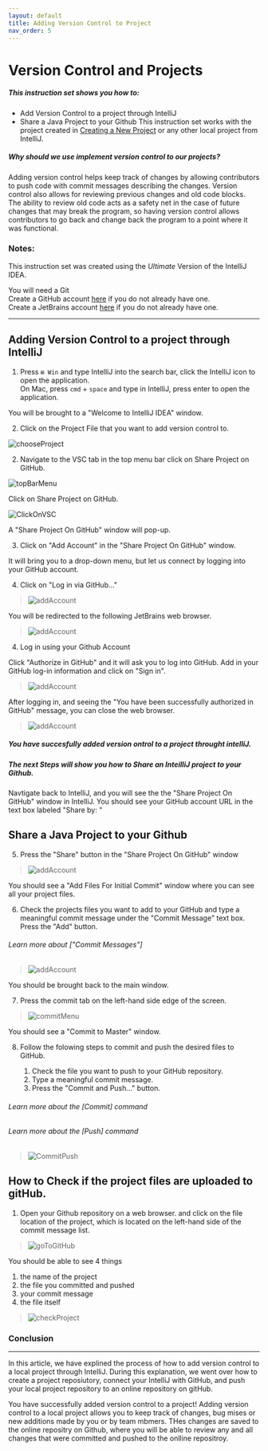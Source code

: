 ```yaml
---
layout: default
title: Adding Version Control to Project
nav_order: 5
---
```


<!-- # Customization -->
<!-- {: .no_toc }
 -->
<!-- ## Table of contents
{: .no_toc .text-delta }

1. TOC
{:toc} -->
<!-- 
---

layout: default
title: Version Control: Sharing a project on Github
nav_order: 6 -->

# Version Control and Projects  
##### This instruction set shows you how to:
- Add Version Control to a project through IntelliJ
- Share a Java Project to your Github
This instruction set works with the project created in [Creating a New Project](https://github.com/daquioag/team-SAL/blob/gh-pages/docs/configuration.md)
 or any other local project from IntelliJ. 

<!-- {: .no_toc } -->

##### Why should we use implement version control to our projects?   
Adding version control helps keep track of changes by allowing contributors to push code with commit messages describing the changes. Version control also allows for reviewing previous changes and old code blocks. The ability to review old code acts as a safety net in the case of future changes that may break the program, so having version control allows contributors to go back and change back the program to a point where it was functional. 

### Notes:
This instruction set was created using the *Ultimate* Version of the IntelliJ IDEA.

You will need a Git   
Create a GitHub account [here](https://github.com/join) if you do not already have one.   
Create a JetBrains account [here](https://account.jetbrains.com/login) if you do not already have one. 
<!-- ## Table of contents
{: .no_toc .text-delta }

1. TOC
{:toc} -->

---
## Adding Version Control to a project through IntelliJ
  


1. Press <code>⊞ Win</code> and type IntelliJ into the search bar, click the IntelliJ icon to open the application.  
 On Mac, press <code>cmd</code> + <code>space</code> and type in IntelliJ, press enter to open the application.


You will be brought to a "Welcome to IntelliJ IDEA" window.

2. Click on the  Project File that you want to add version control to. 

![chooseProject](../assets/images/VSC-images/VSC_2.png)


2. Navigate to the VSC tab in the top menu bar click on Share Project on GitHub. 


![topBarMenu](../assets/images/VSC-images/VSC_4.png)

Click on Share Project on GitHub.  

![ClickOnVSC](../assets/images/VSC-images/VSC_5.png)

A "Share Project On GitHub" window will pop-up.

3. Click on "Add Account" in the "Share Project On GitHub" window.

It will bring you to a drop-down menu, but let us connect by logging into your GitHub account.   

4. Click on "Log in via GitHub..."

>![addAccount](../assets/images/VSC-images/VSC_7.png)


You will be redirected to the following JetBrains web browser.

>![addAccount](../assets/images/VSC-images/VSC_15.png)

4. Log in using your Github Account

Click "Authorize in GitHub" and it will ask you to log into GitHub.
Add in your GitHub log-in information and click on "Sign in".  


>![addAccount](../assets/images/VSC-images/VSC_8.png)

  
After logging in, and seeing the "You have been successfully authorized in GitHub" message, you can close the web browser. 

>![addAccount](../assets/images/VSC-images/VSC_16.png)

##### You have succesfully added version ontrol to a project throught intelliJ.  
##### The next Steps will show you how to Share an InteilliJ project to your Github.

Navtigate back to IntelliJ, and you will see the the "Share Project On GitHub" window in IntelliJ.
You should see your GitHub account URL  in the text box labeled "Share by: "

## Share a Java Project to your Github

5. Press the "Share" button in the  "Share Project On GitHub" window

>![addAccount](../assets/images/VSC-images/VSC_9.png)

You should see a "Add Files For Initial Commit" window where you can see all your project files.

  
6. Check the projects files you want to add to your GitHub and type a meaningful commit message under the "Commit Message" text box.
  Press the "Add" button. 
  
  ###### Learn more about ["Commit Messages"]
  
>![addAccount](../assets/images/VSC-images/VSC_10.png)

  You should be brought back to the main window.
  
7. Press the commit tab on the left-hand side edge of the screen.
  
>![commitMenu](../assets/images/VSC-images/VSC_11.png)

You should see a "Commit to Master" window.

8. Follow the folowing steps to commit and push the desired files to GitHub.
   
   1) Check the file you want to push to your GitHub repository.   
   2) Type a meaningful commit message.  
   3) Press the "Commit and Push..." button.  

  ###### Learn more about the [Commit] command
  ###### Learn more about the [Push] command

>![CommitPush](../assets/images/VSC-images/VSC_12.png)


## How to Check if the project files are uploaded to gitHub.

1. Open your Github repository on a web browser. and click on the file location of the project, which is located on the left-hand side of the commit message list.

>![goToGitHub](../assets/images/VSC-images/VSC_13.png)


You should be able to see 4 things 
1) the name of the project  
2) the file you committed and pushed  
3) your commit message  
4) the file itself   

>![checkProject](../assets/images/VSC-images/VSC_14.png)


### Conclusion
---
In this article, we have explined the process of how to add version control to a local project through IntelliJ. During this explanation, we went over how to create a project reposiutory, connect your IntelliJ with GitHub, and push your local project repository to an online repository on gitHub.

You have successfully added version control to a project! 
Adding version control to a local project allows you to keep track of changes, bug mises or  new additions made by you or by team mbmers.
THes changes are saved to the online repositry on Github, where you will be able to review any and all changes that were committed and pushed to the onlline repositroy. 



<!-- 
## Color schemes

{: .d-inline-block }

New
{: .label .label-green }

Just the Docs supports two color schemes: light (default), and dark.

To enable a color scheme, set the `color_scheme` parameter in your site's `_config.yml` file:

#### Example
{: .no_toc }

```yaml
# Color scheme supports "light" (default) and "dark"
color_scheme: dark
```

<button class="btn js-toggle-dark-mode">Preview dark color scheme</button>

<script>
const toggleDarkMode = document.querySelector('.js-toggle-dark-mode');

jtd.addEvent(toggleDarkMode, 'click', function(){
  if (jtd.getTheme() === 'dark') {
    jtd.setTheme('light');
    toggleDarkMode.textContent = 'Preview dark color scheme';
  } else {
    jtd.setTheme('dark');
    toggleDarkMode.textContent = 'Return to the light side';
  }
});
</script>

## Custom schemes

### Define a custom scheme

You can add custom schemes.
If you want to add a scheme named `foo` (can be any name) just add a file `_sass/color_schemes/foo.scss` (replace `foo` by your scheme name)
where you override theme variables to change colors, fonts, spacing, etc.

Available variables are listed in the [\_variables.scss](https://github.com/just-the-docs/just-the-docs/tree/main/_sass/support/_variables.scss) file.

For example, to change the link color from the purple default to blue, include the following inside your scheme file:

#### Example
{: .no_toc }

```scss
$link-color: $blue-000;
```

_Note:_ Editing the variables directly in `_sass/support/variables.scss` is not recommended and can cause other dependencies to fail.
Please use scheme files.

### Use a custom scheme

To use the custom color scheme, only set the `color_scheme` parameter in your site's `_config.yml` file:

```yaml
color_scheme: foo
```

### Switchable custom scheme

If you want to be able to change the scheme dynamically, for example via javascript, just add a file `assets/css/just-the-docs-foo.scss` (replace `foo` by your scheme name)
with the following content:

{% raw %}
    ---
    ---
    {% include css/just-the-docs.scss.liquid color_scheme="foo" %}
{% endraw %}

This allows you to switch the scheme via the following javascript.

```js
jtd.setTheme("foo")
```

## Override and completely custom styles

For styles that aren't defined as variables, you may want to modify specific CSS classes.
Additionally, you may want to add completely custom CSS specific to your content.
To do this, put your styles in the file `_sass/custom/custom.scss`.
This will allow for all overrides to be kept in a single file, and for any upstream changes to still be applied.

For example, if you'd like to add your own styles for printing a page, you could add the following styles.

#### Example
{: .no_toc } -->
